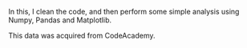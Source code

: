 In this, I clean the code, and then perform some simple analysis using Numpy, Pandas and Matplotlib.

This data was acquired from CodeAcademy.
